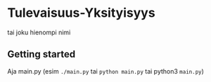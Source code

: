 # Tulevaisuus-Yksityisyys
tai joku hienompi nimi

## Getting started
Aja main.py
(esim `./main.py` tai `python main.py` tai python3 `main.py`)
